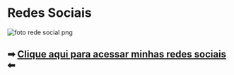 # Redes Sociais
![foto rede social png](https://github.com/user-attachments/assets/efea69d9-b55e-4abc-ab66-5c60a87ab5f6)

## ➡︎ [Clique aqui para acessar minhas redes sociais](https://dev-hudson.github.io/redes-sociais/) ⬅︎
